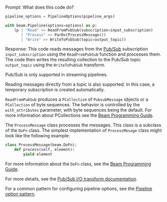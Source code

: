 Prompt:
What does this code do?
```python
pipeline_options = PipelineOptions(pipeline_args)

with beam.Pipeline(options=options) as p:
    (p | "Read" >> ReadFromPubSub(subscription=input_subscription)
       | "Process" >> ParDo(ProcessMessage())
       | "Write" >> WriteToPubSub(topic=output_topic))
```
Response:
This code reads messages from the [Pub/Sub](https://cloud.google.com/pubsub/docs/overview) subscription `input_subscription` using the `ReadFromPubSub` function and processes them. The code then writes the resulting collection to the Pub/Sub topic `output_topic` using the `WriteToPubSub` transform.

Pub/Sub is only supported in streaming pipelines.

Reading messages directly from a topic is also supported. In this case, a temporary subscription is created automatically.

`ReadFromPubSub` produces a `PCollection` of `PubsubMessage` objects or a `PCollection` of byte sequences. The behavior is controlled by the `with_attributes` parameter, with byte sequences being the default.
For more information about PCollections see the [Beam Programming Guide](https://beam.apache.org/documentation/basics/#pcollection).

The `ProcessMessage` class processes the messages. This class is a subclass of the `DoFn` class.
The simplest implementation of `ProcessMesage` class might look like the following example:

```python
class ProcessMessage(beam.DoFn):
    def process(self, element):
        yield element
```
For more information about the `DoFn` class, see the [Beam Programming Guide](https://beam.apache.org/documentation/programming-guide/#dofn).

For more details, see the [Pub/Sub I/O transform documentation](https://beam.apache.org/releases/pydoc/current/apache_beam.io.gcp.pubsub.html).

For a common pattern for configuring pipeline options, see the [Pipeline option pattern](https://beam.apache.org/documentation/patterns/pipeline-options/).
